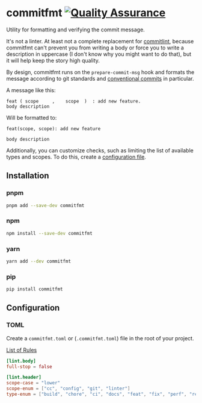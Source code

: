 # commitfmt [![Quality Assurance](https://github.com/mishamyrt/commitfmt/actions/workflows/qa.yaml/badge.svg)](https://github.com/mishamyrt/commitfmt/actions/workflows/qa.yaml)

Utility for formatting and verifying the commit message.

It's not a linter. At least not a complete replacement for [commitlint](https://commitlint.js.org), because commitfmt can't prevent you from writing a body or force you to write a description in uppercase (I don't know why you might want to do that), but it will help keep the story high quality.

By design, commitfmt runs on the `prepare-commit-msg` hook and formats the message according to git standards and [conventional commits](https://www.conventionalcommits.org/en/v1.0.0/) in particular.

A message like this:

```
feat ( scope     ,    scope  )  : add new feature.
body description
```

Will be formatted to:

```
feat(scope, scope): add new feature

body description
```

Additionally, you can customize checks, such as limiting the list of available types and scopes. To do this, create a [configuration file](#configuration).

## Installation

### pnpm

```bash
pnpm add --save-dev commitfmt
```

### npm

```bash
npm install --save-dev commitfmt
```

### yarn

```bash
yarn add --dev commitfmt
```

### pip

```bash
pip install commitfmt
```

## Configuration

### TOML

Create a `commitfmt.toml` or (`.commitfmt.toml`) file in the root of your project.

[List of Rules](https://github.com/mishamyrt/commitfmt/tree/main/crates/commitfmt_linter/docs/rules.md)

```toml
[lint.body]
full-stop = false

[lint.header]
scope-case = "lower"
scope-enum = ["cc", "config", "git", "linter"]
type-enum = ["build", "chore", "ci", "docs", "feat", "fix", "perf", "refactor", "revert", "style", "test"]
```

